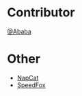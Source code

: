 # Contributor
[@Ababa](https://github.com/AbabaHnb)
# Other
* [NapCat](https://napneko.github.io)
* [SpeedFox](https://jihujiasuqi.com)
